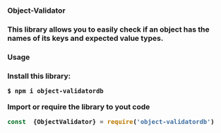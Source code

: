 <h3>Object-Validator<h3>

This library allows you to easily check if an object has the names of its keys and expected value types.

<h3>Usage<h3>
Install this library:

```bash
$ npm i object-validatordb
```
Import or require the library to yout code
```js
const  {ObjectValidator} = require('object-validatordb')
```